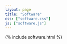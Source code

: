 ```yaml
---
layout: page
title: "Software"
css: ["software.css"]
js: ["software.js"]
---
```

{% include software.html %}
